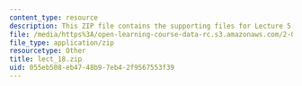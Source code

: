 ```yaml
---
content_type: resource
description: This ZIP file contains the supporting files for Lecture 5.
file: /media/https%3A/open-learning-course-data-rc.s3.amazonaws.com/2-067-advanced-structural-dynamics-and-acoustics-13-811-spring-2004/055eb508eb4748b97eb42f9567553f39_lect_18.zip
file_type: application/zip
resourcetype: Other
title: lect_18.zip
uid: 055eb508-eb47-48b9-7eb4-2f9567553f39
---
```


